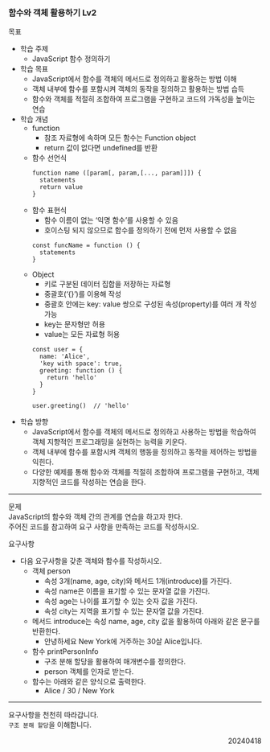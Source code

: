 ### 함수와 객체 활용하기 Lv2
목표  
- 학습 주제
  - JavaScript 함수 정의하기
- 학습 목표
  - JavaScript에서 함수를 객체의 메서드로 정의하고 활용하는 방법 이해
  - 객체 내부에 함수를 포함시켜 객체의 동작을 정의하고 활용하는 방법 습득
  - 함수와 객체를 적절히 조합하여 프로그램을 구현하고 코드의 가독성을 높이는 연습
- 학습 개념
  - function
    - 참조 자료형에 속하며 모든 함수는 Function object
    - return 값이 없다면 undefined를 반환
  - 함수 선언식
    ```
    function name ([param[, param,[..., param]]]) { 
      statements
      return value
    }
    ```
  - 함수 표현식
    - 함수 이름이 없는 ‘익명 함수’를 사용할 수 있음
    - 호이스팅 되지 않으므로 함수를 정의하기 전에 먼저 사용할 수 없음
    ```
    const funcName = function () {
      statements
    }
    ```
  - Object
    - 키로 구분된 데이터 집합을 저장하는 자료형
    - 중괄호(‘{}’)를 이용해 작성
    - 중괄호 안에는 key: value 쌍으로 구성된 속성(property)를 여러 개 작성 가능
    - key는 문자형만 허용
    - value는 모든 자료형 허용
    ```
    const user = {
      name: 'Alice',
      'key with space': true,
      greeting: function () {
        return 'hello'
      }
    }

    user.greeting()  // 'hello'
    ```
- 학습 방향
  - JavaScript에서 함수를 객체의 메서드로 정의하고 사용하는 방법을 학습하여 객체 지향적인 프로그래밍을 실현하는 능력을 키운다.
  - 객체 내부에 함수를 포함시켜 객체의 행동을 정의하고 동작을 제어하는 방법을 익힌다.
  - 다양한 예제를 통해 함수와 객체를 적절히 조합하여 프로그램을 구현하고, 객체 지향적인 코드를 작성하는 연습을 한다.
---
문제  
JavaScript의 함수와 객체 간의 관계를 연습을 하고자 한다.  
주어진 코드를 참고하여 요구 사항을 만족하는 코드를 작성하시오.  

요구사항
- 다음 요구사항을 갖춘 객체와 함수를 작성하시오.
  - 객체 person
    - 속성 3개(name, age, city)와 메서드 1개(introduce)를 가진다.
    - 속성 name은 이름을 표기할 수 있는 문자열 값을 가진다.
    - 속성 age는 나이를 표기할 수 있는 숫자 값을 가진다.
    - 속성 city는 지역을 표기할 수 있는 문자열 값을 가진다.
  - 메서드 introduce는 속성 name, age, city 값을 활용하여 아래와 같은 문구를 반환한다.
    - 안녕하세요 New York에 거주하는 30살 Alice입니다.
  - 함수 printPersonInfo
    - 구조 분해 할당을 활용하여 매개변수를 정의한다.
    - person 객체를 인자로 받는다.
  - 함수는 아래와 같은 양식으로 출력한다.
    - Alice / 30 / New York
---
요구사항을 천천히 따라갑니다.  
`구조 분해 할당`을 이해합니다.
<div style="text-align: right">20240418</div>